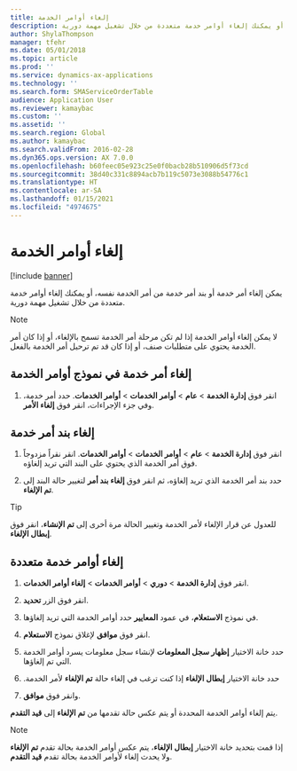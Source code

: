 ```yaml
---
title: إلغاء أوامر الخدمة
description: يمكن إلغاء أمر خدمة أو بند أمر خدمة من أمر الخدمة نفسه، أو يمكنك إلغاء أوامر خدمة متعددة من خلال تشغيل مهمة دورية.
author: ShylaThompson
manager: tfehr
ms.date: 05/01/2018
ms.topic: article
ms.prod: ''
ms.service: dynamics-ax-applications
ms.technology: ''
ms.search.form: SMAServiceOrderTable
audience: Application User
ms.reviewer: kamaybac
ms.custom: ''
ms.assetid: ''
ms.search.region: Global
ms.author: kamaybac
ms.search.validFrom: 2016-02-28
ms.dyn365.ops.version: AX 7.0.0
ms.openlocfilehash: b60feec05e923c25e0f0bacb28b510906d5f73cd
ms.sourcegitcommit: 38d40c331c8894acb7b119c5073e3088b54776c1
ms.translationtype: HT
ms.contentlocale: ar-SA
ms.lasthandoff: 01/15/2021
ms.locfileid: "4974675"
---
```

# <a name="cancel-service-orders"></a>إلغاء أوامر الخدمة   

[!include [banner](../includes/banner.md)]


يمكن إلغاء أمر خدمة أو بند أمر خدمة من أمر الخدمة نفسه، أو يمكنك إلغاء أوامر خدمة متعددة من خلال تشغيل مهمة دورية.


> [!NOTE]
> <P>لا يمكن إلغاء أوامر الخدمة إذا لم تكن مرحلة أمر الخدمة تسمح بالإلغاء، أو إذا كان أمر الخدمة يحتوي على متطلبات صنف، أو إذا كان قد تم ترحيل أمر الخدمة بالفعل.</P>


## <a name="cancel-a-service-order-in-the-service-orders-form"></a>إلغاء أمر خدمة في نموذج أوامر الخدمة

1.  انقر فوق **إدارة الخدمة** \> **عام** \> **أوامر الخدمات** \> **أوامر الخدمات**. حدد أمر خدمة، وفي جزء الإجراءات، انقر فوق **إلغاء الأمر**.

## <a name="cancel-a-service-order-line"></a>إلغاء بند أمر خدمة

1.  انقر فوق **إدارة الخدمة** \> **عام** \> **أوامر الخدمات** \> **أوامر الخدمات**. انقر نقراً مزدوجاً فوق أمر الخدمة الذي يحتوي على البند التي تريد إلغاؤه.

2.  حدد بند أمر الخدمة الذي تريد إلغاؤه، ثم انقر فوق **إلغاء بند أمر** لتغيير حالة البند إلى **تم الإلغاء**.


> [!TIP]
> <P>للعدول عن قرار الإلغاء لأمر الخدمة وتغيير الحالة مرة أخرى إلى <STRONG>تم الإنشاء</STRONG>، انقر فوق <STRONG>إبطال الإلغاء</STRONG>.</P>


## <a name="cancel-multiple-service-orders"></a>إلغاء أوامر خدمة متعددة

1.  انقر فوق **إدارة الخدمة** \> **دوري** \> **أوامر الخدمات** \> **إلغاء أوامر الخدمات**.

2.  انقر فوق الزر **تحديد**.

3.  في نموذج **الاستعلام**، في عمود **المعايير** حدد أوامر الخدمة التي تريد إلغاؤها.

4.  انقر فوق **موافق** لإغلاق نموذج **الاستعلام**.

5.  حدد خانة الاختيار **إظهار سجل المعلومات** لإنشاء سجل معلومات يسرد أوامر الخدمة التي تم إلغاؤها.

6.  حدد خانة الاختيار **‏‫إبطال الإلغاء** إذا كنت ترغب في إلغاء حالة **تم الإلغاء** لأمر الخدمة.

7.  وانقر فوق **موافق**.

يتم إلغاء أوامر الخدمة المحددة أو يتم عكس حالة تقدمها من **تم الإلغاء** إلى **قيد التقدم**.


> [!NOTE]
> <P>إذا قمت بتحديد خانة الاختيار <STRONG>إبطال الإلغاء</STRONG>، يتم عكس أوامر الخدمة بحالة تقدم <STRONG>تم الإلغاء</STRONG> ولا يحدث إلغاء لأوامر الخدمة بحالة تقدم <STRONG>قيد التقدم</STRONG>.</P>


  


